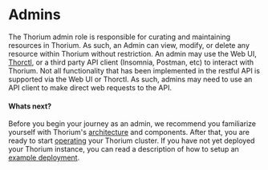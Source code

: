# Admins

The Thorium admin role is responsible for curating and maintaining resources in Thorium. As such, an Admin can view,
modify, or delete any resource within Thorium without restriction. An admin may use the Web UI,
[Thorctl](../architecture/thorctl.md), or a third party API client (Insomnia, Postman, etc) to interact with Thorium.
Not all functionality that has been implemented in the restful API is supported via the Web UI or Thorctl. As such,
admins may need to use an API client to make direct web requests to the API.


#### Whats next?

Before you begin your journey as an admin, we recommend you familiarize yourself with Thorium's [architecture](../architecture/architecture.md) and
components. After that, you are ready to start [operating](../admins/operations.md) your Thorium cluster. If you have not yet deployed your Thorium
instance, you can read a description of how to setup an [example deployment](../admins/deploy/deploy.md).